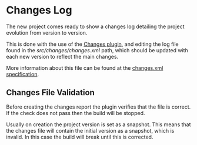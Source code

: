 # Changes Log

The new project comes ready to show a changes log detailing the project evolution from version to version.

This is done with the use of the [Changes plugin][changes], and editing the log file found in the *src/changes/changes.xml* path, which should be updated with each new version to reflect the main changes.

More information about this file can be found at the [changes.xml specification][changes-spec].

## Changes File Validation

Before creating the changes report the plugin verifies that the file is correct. If the check does not pass then the build will be stopped.

Usually on creation the project version is set as a snapshot. This means that the changes file will contain the initial version as a snapshot, which is invalid. In this case the build will break until this is corrected.

[changes]: https://maven.apache.org/plugins/maven-changes-plugin/
[changes-spec]: https://maven.apache.org/plugins/maven-changes-plugin/changes.html